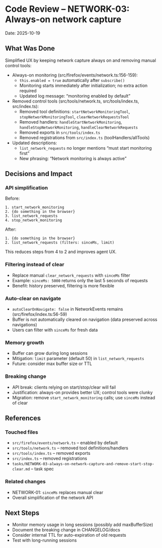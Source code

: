 # Code Review – NETWORK-03: Always-on network capture

Date: 2025-10-19

## What Was Done

Simplified UX by keeping network capture always on and removing manual control tools:

- Always-on monitoring (src/firefox/events/network.ts:156-159):
  - `this.enabled = true` automatically after `subscribe()`
  - Monitoring starts immediately after initialization; no extra action required
  - Updated log message: “monitoring enabled by default”
- Removed control tools (src/tools/network.ts, src/tools/index.ts, src/index.ts):
  - Removed tool definitions: `startNetworkMonitoringTool`, `stopNetworkMonitoringTool`, `clearNetworkRequestsTool`
  - Removed handlers: `handleStartNetworkMonitoring`, `handleStopNetworkMonitoring`, `handleClearNetworkRequests`
  - Removed exports in `src/tools/index.ts`
  - Removed registrations from `src/index.ts` (toolHandlers/allTools)
- Updated descriptions:
  - `list_network_requests` no longer mentions “must start monitoring first”
  - New phrasing: “Network monitoring is always active”

## Decisions and Impact

### API simplification
Before:
```
1. start_network_monitoring
2. {do something in the browser}
3. list_network_requests
4. stop_network_monitoring
```

After:
```
1. {do something in the browser}
2. list_network_requests (filters: sinceMs, limit)
```

This reduces steps from 4 to 2 and improves agent UX.

### Filtering instead of clear
- Replace manual `clear_network_requests` with `sinceMs` filter
- Example: `sinceMs: 5000` returns only the last 5 seconds of requests
- Benefit: history preserved, filtering is more flexible

### Auto-clear on navigate
- `autoClearOnNavigate: false` in NetworkEvents remains (src/firefox/index.ts:56-59)
- Buffer is not automatically cleared on navigation (data preserved across navigations)
- Users can filter with `sinceMs` for fresh data

### Memory growth
- Buffer can grow during long sessions
- Mitigation: `limit` parameter (default 50) in `list_network_requests`
- Future: consider max buffer size or TTL

### Breaking change
- API break: clients relying on start/stop/clear will fail
- Justification: always-on provides better UX; control tools were clunky
- Migration: remove `start_network_monitoring` calls; use `sinceMs` instead of clear

## References

### Touched files
- `src/firefox/events/network.ts` – enabled by default
- `src/tools/network.ts` – removed tool definitions/handlers
- `src/tools/index.ts` – removed exports
- `src/index.ts` – removed registrations
- `tasks/NETWORK-03-always-on-network-capture-and-remove-start-stop-clear.md` – task spec

### Related changes
- NETWORK-01: `sinceMs` replaces manual clear
- Overall simplification of the network API

## Next Steps

- Monitor memory usage in long sessions (possibly add maxBufferSize)
- Document the breaking change in CHANGELOG/docs
- Consider internal TTL for auto-expiration of old requests
- Test with long-running sessions
